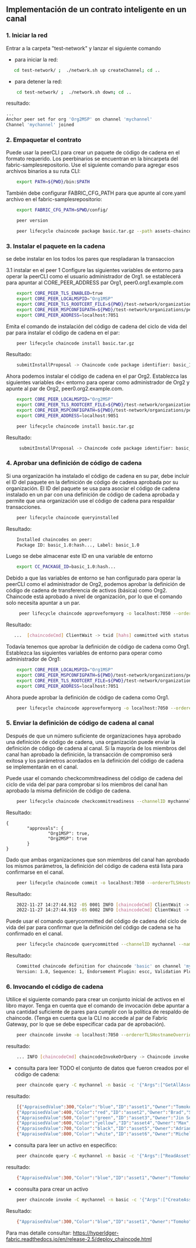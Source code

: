 ## Implementación de un contrato inteligente en un canal


### 1. Iniciar la red

Entrar a la carpeta "test-network" y lanzar el siguiente comando

* para iniciar la red:

```bash
   cd test-network/ ;  ./network.sh up createChannel; cd ..
```

* para detener la red:
```bash
    cd test-network/ ;  ./network.sh down; cd ..
```

resultado:
```bash
...
Anchor peer set for org 'Org2MSP' on channel 'mychannel'
Channel 'mychannel' joined
```

### 2. Empaquetar el contrato
Puede usar la peerCLI para crear un paquete de código de cadena en el formato requerido.
Los peerbinarios se encuentran en la bincarpeta del fabric-samplesrepositorio.
Use el siguiente comando para agregar esos archivos binarios a su ruta CLI:

```bash
    export PATH=${PWD}/bin:$PATH
```

También debe configurar FABRIC_CFG_PATH para que apunte al core.yaml
archivo en el fabric-samplesrepositorio:

```bash
    export FABRIC_CFG_PATH=$PWD/config/

    peer version

    peer lifecycle chaincode package basic.tar.gz --path assets-chaincode/chainCode/ --lang golang --label basic_1.0
```

### 3. Instalar el paquete en la cadena
se debe instalar en los todos los pares que respladaran la transaccion

3.1 instalar en el peer 1
Configure las siguientes variables de entorno para operar la peerCLI como el usuario
administrador de Org1. se establecerá para apuntar al CORE_PEER_ADDRESS par Org1,
peer0.org1.example.com

```bash
    export CORE_PEER_TLS_ENABLED=true
    export CORE_PEER_LOCALMSPID="Org1MSP"
    export CORE_PEER_TLS_ROOTCERT_FILE=${PWD}/test-network/organizations/peerOrganizations/org1.example.com/peers/peer0.org1.example.com/tls/ca.crt
    export CORE_PEER_MSPCONFIGPATH=${PWD}/test-network/organizations/peerOrganizations/org1.example.com/users/Admin@org1.example.com/msp
    export CORE_PEER_ADDRESS=localhost:7051
```

Emita el comando de instalación del código de cadena del ciclo de vida del par para
instalar el código de cadena en el par:

```bash
    peer lifecycle chaincode install basic.tar.gz
```

Resultado:

```bash
    submitInstallProposal -> Chaincode code package identifier: basic_1.0: hash
```

Ahora podemos instalar el código de cadena en el par Org2. Establezca las siguientes variables de<
entorno para operar como administrador de Org2 y apunte al par de Org2, peer0.org2.example.com.

```bash
    export CORE_PEER_LOCALMSPID="Org2MSP"
    export CORE_PEER_TLS_ROOTCERT_FILE=${PWD}/test-network/organizations/peerOrganizations/org2.example.com/peers/peer0.org2.example.com/tls/ca.crt
    export CORE_PEER_MSPCONFIGPATH=${PWD}/test-network/organizations/peerOrganizations/org2.example.com/users/Admin@org2.example.com/msp
    export CORE_PEER_ADDRESS=localhost:9051

    peer lifecycle chaincode install basic.tar.gz
```

Resultado:

```bash
     submitInstallProposal -> Chaincode code package identifier: basic_1.0:hash
```

### 4. Aprobar una definición de código de cadena


Si una organización ha instalado el código de cadena en su par, debe incluir el ID del paquete
en la definición de código de cadena aprobada por su organización. El ID del paquete se usa para
asociar el código de cadena instalado en un par con una definición de código de cadena aprobada
y permite que una organización use el código de cadena para respaldar transacciones.

```bash
    peer lifecycle chaincode queryinstalled
```

Resultado:

```bash
    Installed chaincodes on peer:
    Package ID: basic_1.0:hash..., Label: basic_1.0
```

Luego se debe almacenar este ID en una variable de entorno

```bash
    export CC_PACKAGE_ID=basic_1.0:hash...
```

Debido a que las variables de entorno se han configurado para operar la peerCLI como el administrador de Org2,
podemos aprobar la definición de código de cadena de transferencia de activos (básica) como Org2.
Chaincode está aprobado a nivel de organización, por lo que el comando solo necesita apuntar a un par.

```bash
     peer lifecycle chaincode approveformyorg -o localhost:7050 --ordererTLSHostnameOverride orderer.example.com --channelID mychannel --name basic --version 1.0 --package-id $CC_PACKAGE_ID --sequence 1 --tls --cafile "${PWD}/test-network/organizations/ordererOrganizations/example.com/orderers/orderer.example.com/msp/tlscacerts/tlsca.example.com-cert.pem"
```

Resultado:

```bash
   ...  [chaincodeCmd] ClientWait -> txid [hahs] committed with status (VALID) at localhost:9051
```

Todavía tenemos que aprobar la definición de código de cadena como Org1.
Establezca las siguientes variables de entorno para operar como administrador de Org1:

```bash
    export CORE_PEER_LOCALMSPID="Org1MSP"
    export CORE_PEER_MSPCONFIGPATH=${PWD}/test-network/organizations/peerOrganizations/org1.example.com/users/Admin@org1.example.com/msp
    export CORE_PEER_TLS_ROOTCERT_FILE=${PWD}/test-network/organizations/peerOrganizations/org1.example.com/peers/peer0.org1.example.com/tls/ca.crt
    export CORE_PEER_ADDRESS=localhost:7051
```

Ahora puede aprobar la definición de código de cadena como Org1.

```bash
    peer lifecycle chaincode approveformyorg -o localhost:7050 --ordererTLSHostnameOverride orderer.example.com --channelID mychannel --name basic --version 1.0 --package-id $CC_PACKAGE_ID --sequence 1 --tls --cafile "${PWD}/test-network/organizations/ordererOrganizations/example.com/orderers/orderer.example.com/msp/tlscacerts/tlsca.example.com-cert.pem"
```

### 5. Enviar la definición de código de cadena al canal

Después de que un número suficiente de organizaciones haya aprobado una definición de código de cadena,
una organización puede enviar la definición de código de cadena al canal. Si la mayoría de los miembros
del canal han aprobado la definición, la transacción de compromiso será exitosa y los parámetros acordados
en la definición del código de cadena se implementarán en el canal.

Puede usar el comando checkcommitreadiness del código de cadena del ciclo de vida del par para comprobar si
los miembros del canal han aprobado la misma definición de código de cadena.

```bash
    peer lifecycle chaincode checkcommitreadiness --channelID mychannel --name basic --version 1.0 --sequence 1 --tls --cafile "${PWD}/test-network/organizations/ordererOrganizations/example.com/orderers/orderer.example.com/msp/tlscacerts/tlsca.example.com-cert.pem" --output json
```

Resultado:

    {
            "approvals": {
                    "Org1MSP": true,
                    "Org2MSP": true
            }
    }

Dado que ambas organizaciones que son miembros del canal han aprobado los mismos parámetros, la definición
del código de cadena está lista para confirmarse en el canal.
```bash
    peer lifecycle chaincode commit -o localhost:7050 --ordererTLSHostnameOverride orderer.example.com --channelID mychannel --name basic --version 1.0 --sequence 1 --tls --cafile "${PWD}/test-network/organizations/ordererOrganizations/example.com/orderers/orderer.example.com/msp/tlscacerts/tlsca.example.com-cert.pem" --peerAddresses localhost:7051 --tlsRootCertFiles "${PWD}/test-network/organizations/peerOrganizations/org1.example.com/peers/peer0.org1.example.com/tls/ca.crt" --peerAddresses localhost:9051 --tlsRootCertFiles "${PWD}/test-network/organizations/peerOrganizations/org2.example.com/peers/peer0.org2.example.com/tls/ca.crt"
```
Resultado:
```bash
    2022-11-27 14:27:44.912 -05 0001 INFO [chaincodeCmd] ClientWait -> txid [hash] committed with status (VALID) at localhost:7051
    2022-11-27 14:27:44.919 -05 0002 INFO [chaincodeCmd] ClientWait -> txid [hash] committed with status (VALID) at localhost:9051
```

Puede usar el comando querycommitted del código de cadena del ciclo de vida del par para confirmar que la
definición del código de cadena se ha confirmado en el canal.

```bash
    peer lifecycle chaincode querycommitted --channelID mychannel --name basic --cafile "${PWD}/test-network/organizations/ordererOrganizations/example.com/orderers/orderer.example.com/msp/tlscacerts/tlsca.example.com-cert.pem"
```
Resultado:
```bash
    Committed chaincode definition for chaincode 'basic' on channel 'mychannel':
    Version: 1.0, Sequence: 1, Endorsement Plugin: escc, Validation Plugin: vscc, Approvals: [Org1MSP: true, Org2MSP: true]
```
### 6. Invocando el código de cadena

Utilice el siguiente comando para crear un conjunto inicial de activos en el libro mayor. Tenga en cuenta que el
comando de invocación debe apuntar a una cantidad suficiente de pares para cumplir con la política de respaldo de chaincode.
(Tenga en cuenta que la CLI no accede al par de Fabric Gateway, por lo que se debe especificar cada par de aprobación).
```bash
    peer chaincode invoke -o localhost:7050 --ordererTLSHostnameOverride orderer.example.com --tls --cafile "${PWD}/test-network/organizations/ordererOrganizations/example.com/orderers/orderer.example.com/msp/tlscacerts/tlsca.example.com-cert.pem" -C mychannel -n basic --peerAddresses localhost:7051 --tlsRootCertFiles "${PWD}/test-network/organizations/peerOrganizations/org1.example.com/peers/peer0.org1.example.com/tls/ca.crt" --peerAddresses localhost:9051 --tlsRootCertFiles "${PWD}/test-network/organizations/peerOrganizations/org2.example.com/peers/peer0.org2.example.com/tls/ca.crt" -c '{"function":"InitLedger","Args":[]}'
```
resultado:
```bash
    ... INFO [chaincodeCmd] chaincodeInvokeOrQuery -> Chaincode invoke successful. result: status:200
```
*   consulta para leer TODO el conjunto de datos que fueron creados por el código de cadena:
```bash
    peer chaincode query -C mychannel -n basic -c '{"Args":["GetAllAssets"]}'
```
resultado:
```bash
    [{"AppraisedValue":300,"Color":"blue","ID":"asset1","Owner":"Tomoko","Size":5},
    {"AppraisedValue":400,"Color":"red","ID":"asset2","Owner":"Brad","Size":5},
    {"AppraisedValue":500,"Color":"green","ID":"asset3","Owner":"Jin Soo","Size":10},
    {"AppraisedValue":600,"Color":"yellow","ID":"asset4","Owner":"Max","Size":10},
    {"AppraisedValue":700,"Color":"black","ID":"asset5","Owner":"Adriana","Size":15},
    {"AppraisedValue":800,"Color":"white","ID":"asset6","Owner":"Michel","Size":15}]
```
*   consulta para leer un activo en especifico:
```bash
    peer chaincode query -C mychannel -n basic -c '{"Args":["ReadAsset", "asset1"]}'
```
resultado:
```bash
    {"AppraisedValue":300,"Color":"blue","ID":"asset1","Owner":"Tomoko","Size":5}
```

*   coonsulta para crear un activo
```bash
    peer chaincode invoke -C mychannel -n basic -c '{"Args":["CreateAsset","asset7","black","5","Tom","900"]}'
```

Resultado:
```bash
    {"AppraisedValue":300,"Color":"blue","ID":"asset1","Owner":"Tomoko","Size":5}
```

Para mas detalle consultar:
https://hyperldger-fabric.readthedocs.io/en/release-2.5/deploy_chaincode.html
